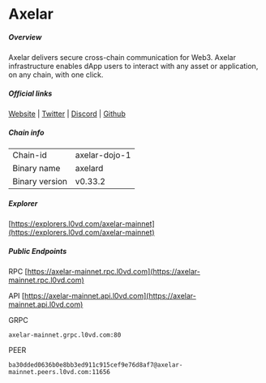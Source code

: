 # Axelar


##### Overview
Axelar delivers secure cross-chain communication for Web3. Axelar infrastructure enables dApp users to interact with any asset or application, on any chain, with one click.


##### Official links
[Website](https://axelar.network/) | [Twitter](https://twitter.com/axelarcore) | [Discord](https://discord.gg/axelar) | [Github](https://github.com/axelarnetwork)

##### Chain info

|  |  |
| ------ | ------ |
| Chain-id | axelar-dojo-1 |
| Binary name | axelard |
| Binary version | v0.33.2 |

##### Explorer
[https://explorers.l0vd.com/axelar-mainnet](https://explorers.l0vd.com/axelar-mainnet)

##### Public Endpoints
RPC
[https://axelar-mainnet.rpc.l0vd.com](https://axelar-mainnet.rpc.l0vd.com)

API
[https://axelar-mainnet.api.l0vd.com](https://axelar-mainnet.api.l0vd.com)

GRPC
```
axelar-mainnet.grpc.l0vd.com:80
```

PEER
```
ba30dded0636b0e8bb3ed911c915cef9e76d8af7@axelar-mainnet.peers.l0vd.com:11656
```
